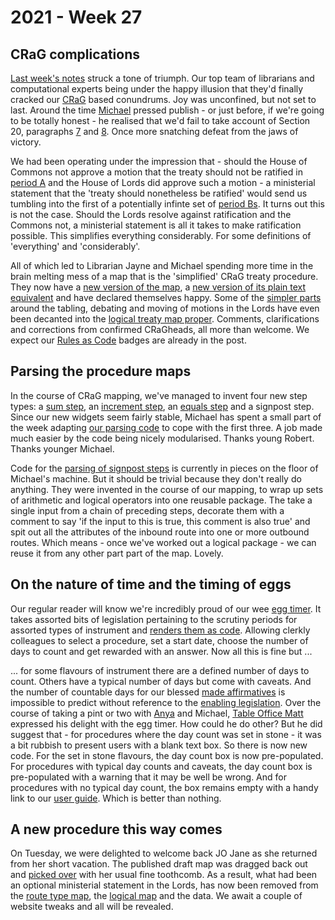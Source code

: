 # 2021 - Week 27

## CRaG complications

[Last week's notes](https://ukparliament.github.io/ontologies/meta/weeknotes/2021/26/) struck a tone of triumph. Our top team of librarians and computational experts being under the happy illusion that they'd finally cracked our [CRaG](https://www.legislation.gov.uk/ukpga/2010/25/contents) based conundrums. Joy was unconfined, but not set to last. Around the time [Michael](https://twitter.com/fantasticlife) pressed publish - or just before, if we're going to be totally honest - he realised that we'd fail to take account of Section 20, paragraphs [7](https://www.legislation.gov.uk/ukpga/2010/25/section/20#section-20-7) and [8](https://www.legislation.gov.uk/ukpga/2010/25/section/20#section-20-8). Once more snatching defeat from the jaws of victory.

We had been operating under the impression that - should the House of Commons not approve a motion that the treaty should not be ratified in [period A](https://www.legislation.gov.uk/ukpga/2010/25/section/20#section-20-2) and the House of Lords did approve such a motion - a ministerial statement that the 'treaty should nonetheless be ratified' would send us tumbling into the first of a potentially infinte set of [period Bs](https://www.legislation.gov.uk/ukpga/2010/25/section/20#section-20-5). It turns out this is not the case. Should the Lords resolve against ratification and the Commons not, a ministerial statement is all it takes to make ratification possible. This simplifies everything considerably. For some definitions of 'everything' and 'considerably'.

All of which led to Librarian Jayne and Michael spending more time in the brain melting mess of a map that is the 'simplified' CRaG treaty procedure. They now have a [new version of the map](https://ukparliament.github.io/ontologies/procedure/flowcharts/crag-treaties/logic-gates/redux/redux.pdf),  a [new version of its plain text equivalent](https://ukparliament.github.io/ontologies/procedure/flowcharts/crag-treaties/logic-gates/redux/) and have declared themselves happy. Some of the [simpler parts](https://trello.com/c/bCq9iuBR/131-remap-treaties) around the tabling, debating and moving of motions in the Lords have even been decanted into the [logical treaty map proper](https://ukparliament.github.io/ontologies/procedure/flowcharts/crag-treaties/logic-gates/crag-treaties.pdf). Comments, clarifications and corrections from confirmed CRaGheads, all more than welcome. We expect our [Rules as Code](https://oecd-opsi.org/projects/rulesascode/) badges are already in the post.

## Parsing the procedure maps

In the course of CRaG mapping, we've managed to invent four new step types: a [sum step](https://api.parliament.uk/procedures/comments/sum_step.rb.html), an [increment step](https://api.parliament.uk/procedures/comments/increment_step.rb.html), an [equals step](https://api.parliament.uk/procedures/comments/equals_step.rb.html) and a signpost step. Since our new widgets seem fairly stable, Michael has spent a small part of the week adapting [our parsing code](https://api.parliament.uk/procedures/meta/comments) to cope with the first three. A job made much easier by the code being nicely modularised. Thanks young Robert. Thanks younger Michael.

Code for the [parsing of signpost steps](https://trello.com/c/ALIjQdvs/145-add-code-to-parse-routes-from-signpost-steps) is currently in pieces on the floor of Michael's machine. But it should be trivial because they don't really do anything. They were invented in the course of our mapping, to wrap up sets of arithmetic and logical operators into one reusable package. The take a single input from a chain of preceding steps, decorate them with a comment to say 'if the input to this is true, this comment is also true' and spit out all the attributes of the inbound route into one or more outbound routes. Which means - once we've worked out a logical package - we can reuse it from any other part part of the map. Lovely.

## On the nature of time and the timing of eggs

Our regular reader will know we're incredibly proud of our wee [egg timer](https://parliament-calendar.herokuapp.com/). It takes assorted bits of legislation pertaining to the scrutiny periods for assorted types of instrument and [renders them as code](https://parliament-calendar.herokuapp.com/meta/comments). Allowing clerkly colleagues to select a procedure, set a start date, choose the number of days to count and get rewarded with an answer. Now all this is fine but ...

... for some flavours of instrument there are a defined number of days to count. Others have a typical number of days but come with caveats. And the number of countable days for our blessed [made affirmatives](https://ukparliament.github.io/ontologies/procedure/flowcharts/sis/logic-gates/made-affirmative.pdf) is impossible to predict without reference to the [enabling legislation](https://en.wikipedia.org/wiki/Enabling_act#United_Kingdom). Over the course of taking a pint or two with [Anya](https://twitter.com/bitten_) and Michael, [Table Office Matt](https://twitter.com/MattKorris) expressed his delight with the egg timer. How could he do other? But he did suggest that - for procedures where the day count was set in stone - it was a bit rubbish to present users with a blank text box. So there is now new code. For the set in stone flavours, the day count box is now pre-populated. For procedures with typical day counts and caveats, the day count box is pre-populated with a warning that it may be well be wrong. And for procedures with no typical day count, the box remains empty with a handy link to our [user guide](https://parliament-calendar.herokuapp.com/meta/using). Which is better than nothing.

## A new procedure this way comes

On Tuesday, we were delighted to welcome back JO Jane as she returned from her short vacation. The published draft map was dragged back out and [picked over](https://trello.com/c/F1etoEdn/26-edits-to-procedure-maps-from-jw) with her usual fine toothcomb. As a result, what had been an optional ministerial statement in the Lords, has now been removed from the [route type map](https://ukparliament.github.io/ontologies/procedure/flowcharts/published-drafts-under-euwa/published-drafts-under-euwa.pdf), the [logical map](https://ukparliament.github.io/ontologies/procedure/flowcharts/published-drafts-under-euwa/logic-gates/published-drafts-under-euwa.pdf) and the data. We await a couple of website tweaks and all will be revealed.


